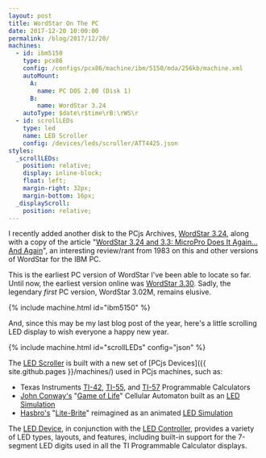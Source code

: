 ```yaml
---
layout: post
title: WordStar On The PC
date: 2017-12-20 10:00:00
permalink: /blog/2017/12/20/
machines:
  - id: ibm5150
    type: pcx86
    config: /configs/pcx86/machine/ibm/5150/mda/256kb/machine.xml
    autoMount:
      A:
        name: PC DOS 2.00 (Disk 1)
      B:
        name: WordStar 3.24
    autoType: $date\r$time\rB:\rWS\r
  - id: scrollLEDs
    type: led
    name: LED Scroller
    config: /devices/leds/scroller/ATT4425.json
styles:
  _scrollLEDs:
    position: relative;
    display: inline-block;
    float: left;
    margin-right: 32px;
    margin-bottom: 16px;
  _displayScroll:
    position: relative;
---
```


I recently added another disk to the PCjs Archives, [WordStar 3.24](/software/pcx86/app/other/wordstar/3.24/), along with a copy
of the article "[WordStar 3.24 and 3.3: MicroPro Does It Again... And Again](/software/pcx86/app/other/wordstar/#pc-magazine-review)",
an interesting review/rant from 1983 on this and other versions of WordStar for the IBM PC.

This is the earliest PC version of WordStar I've been able to locate so far.  Until now, the earliest version online was
[WordStar 3.30](/software/pcx86/app/other/wordstar/3.30/).  Sadly, the legendary *first* PC version, WordStar 3.02M, remains
elusive.

{% include machine.html id="ibm5150" %}

And, since this may be my last blog post of the year, here's a little scrolling LED display to wish everyone a happy new year.

{% include machine.html id="scrollLEDs" config="json" %}

<div id="scrollLEDs"><div id="displayScroll"></div></div>

The [LED Scroller](/machines/led/scroller/) is built with a new set of [PCjs Devices]({{ site.github.pages }}/machines/) used in PCjs machines,
such as:

  - Texas Instruments [TI-42](/machines/ti/ti42/), [TI-55](/machines/ti/ti55/), and [TI-57](/machines/ti/ti57/) Programmable Calculators
  - [John Conway's](http://www.conwaylife.com/wiki/John_Horton_Conway) "[Game of Life](http://www.conwaylife.com/wiki/Conway%27s_Game_of_Life)" Cellular Automaton built as an [LED Simulation](/machines/led/life/color/)
  - [Hasbro's](https://en.wikipedia.org/wiki/Hasbro) "[Lite-Brite](https://en.wikipedia.org/wiki/Lite-Brite)" reimagined as an animated [LED Simulation](/machines/led/lite-brite/)

The [LED Device](/machines/lib/led.js), in conjunction with the [LED Controller](/machines/lib/ledctrl.js), provides
a variety of LED types, layouts, and features, including built-in support for the 7-segment LED digits used in all the
TI Programmable Calculator displays.
